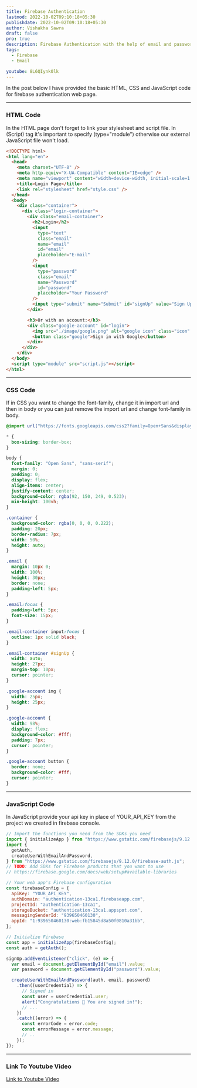 ```yaml
---
title: Firebase Authentication
lastmod: 2022-10-02T09:10:18+05:30
publishdate: 2022-10-02T09:10:18+05:30
author: Vishakha Sawra
draft: false
pro: true
description: Firebase Authentication with the help of email and password
tags:
  - Firebase
  - Email

youtube: 8L6QIynk0lk
---
```


In the post below I have provided the basic HTML, CSS and JavaScript code for firebase authentication web page.

---

### HTML Code

In the HTML page don't forget to link your stylesheet and script file. In (Script) tag it's important to specify (type="module") otherwise our external JavaScript file won't load.

```html
<!DOCTYPE html>
<html lang="en">
  <head>
    <meta charset="UTF-8" />
    <meta http-equiv="X-UA-Compatible" content="IE=edge" />
    <meta name="viewport" content="width=device-width, initial-scale=1.0" />
    <title>Login Page</title>
    <link rel="stylesheet" href="style.css" />
  </head>
  <body>
    <div class="container">
      <div class="login-container">
        <div class="email-container">
          <h2>Login</h2>
          <input
            type="text"
            class="email"
            name="email"
            id="email"
            placeholder="E-mail"
          />
          <input
            type="password"
            class="email"
            name="Password"
            id="password"
            placeholder="Your Password"
          />
          <input type="submit" name="Submit" id="signUp" value="Sign Up" />
        </div>

        <h3>Or with an account:</h3>
        <div class="google-account" id="login">
          <img src="./image/google.png" alt="google icon" class="icon" />
          <button class="google">Sign in with Google</button>
        </div>
      </div>
    </div>
  </body>
  <script type="module" src="script.js"></script>
</html>
```

---

### CSS Code

If in CSS you want to change the font-family, change it in import url and then in body or you can just remove the import url and change font-family in body.

```css
@import url("https://fonts.googleapis.com/css2?family=Open+Sans&display=swap");

* {
  box-sizing: border-box;
}

body {
  font-family: "Open Sans", "sans-serif";
  margin: 0;
  padding: 0;
  display: flex;
  align-items: center;
  justify-content: center;
  background-color: rgba(92, 150, 249, 0.523);
  min-height: 100vh;
}

.container {
  background-color: rgba(0, 0, 0, 0.222);
  padding: 20px;
  border-radius: 7px;
  width: 50%;
  height: auto;
}

.email {
  margin: 10px 0;
  width: 100%;
  height: 30px;
  border: none;
  padding-left: 5px;
}

.email:focus {
  padding-left: 5px;
  font-size: 15px;
}

.email-container input:focus {
  outline: 1px solid black;
}

.email-container #signUp {
  width: auto;
  height: 27px;
  margin-top: 10px;
  cursor: pointer;
}

.google-account img {
  width: 25px;
  height: 25px;
}

.google-account {
  width: 98%;
  display: flex;
  background-color: #fff;
  padding: 7px;
  cursor: pointer;
}

.google-account button {
  border: none;
  background-color: #fff;
  cursor: pointer;
}
```

---

### JavaScript Code

In JavaScript provide your api key in place of YOUR_API_KEY from the project we created in firebase console.

```js
// Import the functions you need from the SDKs you need
import { initializeApp } from "https://www.gstatic.com/firebasejs/9.12.0/firebase-app.js";
import {
  getAuth,
  createUserWithEmailAndPassword,
} from "https://www.gstatic.com/firebasejs/9.12.0/firebase-auth.js";
// TODO: Add SDKs for Firebase products that you want to use
// https://firebase.google.com/docs/web/setup#available-libraries

// Your web app's Firebase configuration
const firebaseConfig = {
  apiKey: "YOUR_API_KEY",
  authDomain: "authentication-13ca1.firebaseapp.com",
  projectId: "authentication-13ca1",
  storageBucket: "authentication-13ca1.appspot.com",
  messagingSenderId: "939650460130",
  appId: "1:939650460130:web:fb15845d8a50f0810a31bb",
};

// Initialize Firebase
const app = initializeApp(firebaseConfig);
const auth = getAuth();

signUp.addEventListener("click", (e) => {
  var email = document.getElementById("email").value;
  var password = document.getElementById("password").value;

  createUserWithEmailAndPassword(auth, email, password)
    .then((userCredential) => {
      // Signed in
      const user = userCredential.user;
      alert("Congratulations 🥳 You are signed in!");
      // ...
    })
    .catch((error) => {
      const errorCode = error.code;
      const errorMessage = error.message;
      // ..
    });
});
```

---

### Link To Youtube Video

[Link to Youtube Video](https://youtu.be/8L6QIynk0lk)
